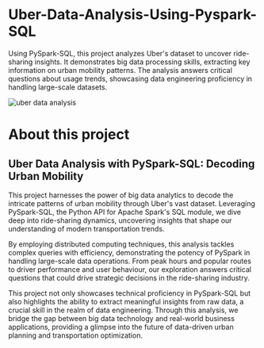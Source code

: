 # Uber-Data-Analysis-Using-Pyspark-SQL
Using PySpark-SQL, this project analyzes Uber's dataset to uncover ride-sharing insights. It demonstrates big data processing skills, extracting key information on urban mobility patterns. The analysis answers critical questions about usage trends, showcasing data engineering proficiency in handling large-scale datasets.

![uber data analysis](https://github.com/user-attachments/assets/73dafeed-f52a-41f5-a3bc-1ea85e9e96b0)

# About this project
## Uber Data Analysis with PySpark-SQL: Decoding Urban Mobility
This project harnesses the power of big data analytics to decode the intricate patterns of urban mobility through Uber's vast dataset. Leveraging PySpark-SQL, the Python API for Apache Spark's SQL module, we dive deep into ride-sharing dynamics, uncovering insights that shape our understanding of modern transportation trends.

By employing distributed computing techniques, this analysis tackles complex queries with efficiency, demonstrating the potency of PySpark in handling large-scale data operations. From peak hours and popular routes to driver performance and user behaviour, our exploration answers critical questions that could drive strategic decisions in the ride-sharing industry.

This project not only showcases technical proficiency in PySpark-SQL but also highlights the ability to extract meaningful insights from raw data, a crucial skill in the realm of data engineering. Through this analysis, we bridge the gap between big data technology and real-world business applications, providing a glimpse into the future of data-driven urban planning and transportation optimization.
